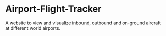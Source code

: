 # Airport-Flight-Tracker
A website to view and visualize inbound, outbound and on-ground aircraft at different world airports.
